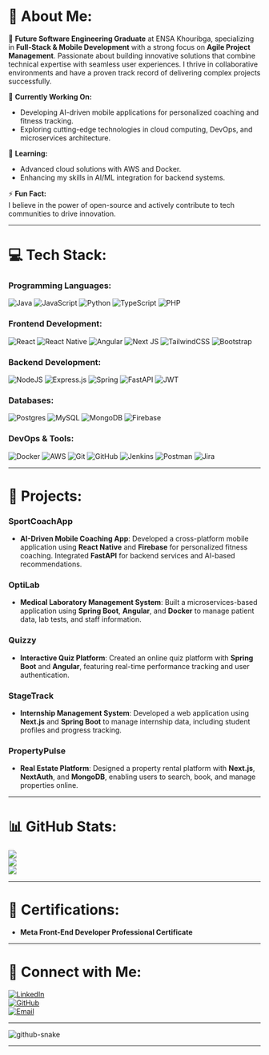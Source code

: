 # 💫 About Me:
🚀 **Future Software Engineering Graduate** at ENSA Khouribga, specializing in **Full-Stack & Mobile Development** with a strong focus on **Agile Project Management**. Passionate about building innovative solutions that combine technical expertise with seamless user experiences. I thrive in collaborative environments and have a proven track record of delivering complex projects successfully.

🔭 **Currently Working On:**  
- Developing AI-driven mobile applications for personalized coaching and fitness tracking.
- Exploring cutting-edge technologies in cloud computing, DevOps, and microservices architecture.

🌱 **Learning:**  
- Advanced cloud solutions with AWS and Docker.
- Enhancing my skills in AI/ML integration for backend systems.

⚡ **Fun Fact:**  
I believe in the power of open-source and actively contribute to tech communities to drive innovation.

---

# 💻 Tech Stack:
### **Programming Languages:**
![Java](https://img.shields.io/badge/java-%23ED8B00.svg?style=for-the-badge&logo=openjdk&logoColor=white) ![JavaScript](https://img.shields.io/badge/javascript-%23323330.svg?style=for-the-badge&logo=javascript&logoColor=%23F7DF1E) ![Python](https://img.shields.io/badge/python-3670A0?style=for-the-badge&logo=python&logoColor=ffdd54) ![TypeScript](https://img.shields.io/badge/typescript-%23007ACC.svg?style=for-the-badge&logo=typescript&logoColor=white) ![PHP](https://img.shields.io/badge/php-%23777BB4.svg?style=for-the-badge&logo=php&logoColor=white)

### **Frontend Development:**
![React](https://img.shields.io/badge/react-%2320232a.svg?style=for-the-badge&logo=react&logoColor=%2361DAFB) ![React Native](https://img.shields.io/badge/react_native-%2320232a.svg?style=for-the-badge&logo=react&logoColor=%2361DAFB) ![Angular](https://img.shields.io/badge/angular-%23DD0031.svg?style=for-the-badge&logo=angular&logoColor=white) ![Next JS](https://img.shields.io/badge/Next-black?style=for-the-badge&logo=next.js&logoColor=white) ![TailwindCSS](https://img.shields.io/badge/tailwindcss-%2338B2AC.svg?style=for-the-badge&logo=tailwind-css&logoColor=white) ![Bootstrap](https://img.shields.io/badge/bootstrap-%238511FA.svg?style=for-the-badge&logo=bootstrap&logoColor=white)

### **Backend Development:**
![NodeJS](https://img.shields.io/badge/node.js-6DA55F?style=for-the-badge&logo=node.js&logoColor=white) ![Express.js](https://img.shields.io/badge/express.js-%23404d59.svg?style=for-the-badge&logo=express&logoColor=%2361DAFB) ![Spring](https://img.shields.io/badge/spring-%236DB33F.svg?style=for-the-badge&logo=spring&logoColor=white) ![FastAPI](https://img.shields.io/badge/FastAPI-005571?style=for-the-badge&logo=fastapi) ![JWT](https://img.shields.io/badge/JWT-black?style=for-the-badge&logo=JSON%20web%20tokens)

### **Databases:**
![Postgres](https://img.shields.io/badge/postgres-%23316192.svg?style=for-the-badge&logo=postgresql&logoColor=white) ![MySQL](https://img.shields.io/badge/mysql-4479A1.svg?style=for-the-badge&logo=mysql&logoColor=white) ![MongoDB](https://img.shields.io/badge/MongoDB-%234ea94b.svg?style=for-the-badge&logo=mongodb&logoColor=white) ![Firebase](https://img.shields.io/badge/firebase-a08021?style=for-the-badge&logo=firebase&logoColor=ffcd34)

### **DevOps & Tools:**
![Docker](https://img.shields.io/badge/docker-%230db7ed.svg?style=for-the-badge&logo=docker&logoColor=white) ![AWS](https://img.shields.io/badge/AWS-%23FF9900.svg?style=for-the-badge&logo=amazon-aws&logoColor=white) ![Git](https://img.shields.io/badge/git-%23F05033.svg?style=for-the-badge&logo=git&logoColor=white) ![GitHub](https://img.shields.io/badge/github-%23121011.svg?style=for-the-badge&logo=github&logoColor=white) ![Jenkins](https://img.shields.io/badge/jenkins-%232C5263.svg?style=for-the-badge&logo=jenkins&logoColor=white) ![Postman](https://img.shields.io/badge/Postman-FF6C37?style=for-the-badge&logo=postman&logoColor=white) ![Jira](https://img.shields.io/badge/jira-%230A0FFF.svg?style=for-the-badge&logo=jira&logoColor=white)

---

# 🚀 Projects:
### **SportCoachApp**  
- **AI-Driven Mobile Coaching App**: Developed a cross-platform mobile application using **React Native** and **Firebase** for personalized fitness coaching. Integrated **FastAPI** for backend services and AI-based recommendations.

### **OptiLab**  
- **Medical Laboratory Management System**: Built a microservices-based application using **Spring Boot**, **Angular**, and **Docker** to manage patient data, lab tests, and staff information.

### **Quizzy**  
- **Interactive Quiz Platform**: Created an online quiz platform with **Spring Boot** and **Angular**, featuring real-time performance tracking and user authentication.

### **StageTrack**  
- **Internship Management System**: Developed a web application using **Next.js** and **Spring Boot** to manage internship data, including student profiles and progress tracking.

### **PropertyPulse**  
- **Real Estate Platform**: Designed a property rental platform with **Next.js**, **NextAuth**, and **MongoDB**, enabling users to search, book, and manage properties online.

---

# 📊 GitHub Stats:
![](https://github-readme-stats.vercel.app/api?username=mehdihilali&theme=radical&hide_border=false&include_all_commits=false&count_private=false)<br/>
![](https://github-readme-streak-stats.herokuapp.com/?user=mehdihilali&theme=radical&hide_border=false)<br/>
![](https://github-readme-stats.vercel.app/api/top-langs/?username=mehdihilali&theme=radical&hide_border=false&include_all_commits=false&count_private=false&layout=compact)

---


# 📜 Certifications:
- **Meta Front-End Developer Professional Certificate**

---

# 🤝 Connect with Me:
[![LinkedIn](https://img.shields.io/badge/LinkedIn-0077B5?style=for-the-badge&logo=linkedin&logoColor=white)](https://www.linkedin.com/in/your-linkedin-profile/)  
[![GitHub](https://img.shields.io/badge/GitHub-100000?style=for-the-badge&logo=github&logoColor=white)](https://github.com/mehdihilali)  
[![Email](https://img.shields.io/badge/Email-D14836?style=for-the-badge&logo=gmail&logoColor=white)](mailto:your-email@example.com)

---

<picture>
  <source media="(prefers-color-scheme: dark)" srcset="https://raw.githubusercontent.com/tobiasmeyhoefer/tobiasmeyhoefer/output/github-snake-dark.svg" />
  <source media="(prefers-color-scheme: light)" srcset="https://raw.githubusercontent.com/tobiasmeyhoefer/tobiasmeyhoefer/output/github-snake.svg" />
  <img alt="github-snake" src="https://raw.githubusercontent.com/tobiasmeyhoefer/tobiasmeyhoefer/output/github-snake.svg" />
</picture>

---
